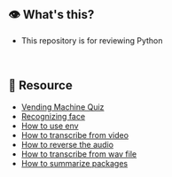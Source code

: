 ## 👁️ What's this?
- This repository is for reviewing Python

<br>

## 🐔 Resource
- [Vending Machine Quiz](http://devtesting.jp/tddbc/?TDDBC大阪2.0%2F課題)
- [Recognizing face](https://www.tech-teacher.jp/blog/image-processing-python/)
- [How to use env](https://www.insource.co.jp/python-gakuin/mail-backnumber/vol30.html)
- [How to transcribe from video](https://note.com/haruaki12/n/n8c14516e79e7)
- [How to reverse the audio](https://algorithm.joho.info/programming/python/pydub-reverse-repeat/)
- [How to transcribe from wav file](https://self-development.info/pythonで音声からテキストへ変換【speechrecognition】/)
- [How to summarize packages](https://qiita.com/neko-kamaboko/items/2d59022bbc7e314f1f11)
